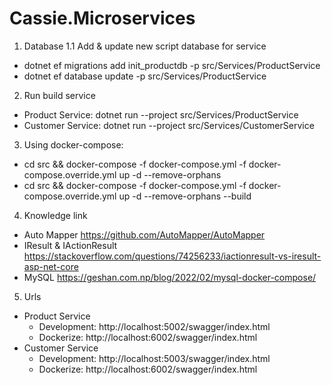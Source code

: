 # Cassie.Microservices

1. Database
1.1 Add & update new script database for service
- dotnet ef migrations add init_productdb -p src/Services/ProductService
- dotnet ef database update -p src/Services/ProductService

2. Run build service
- Product Service: dotnet run --project src/Services/ProductService
- Customer Service: dotnet run --project src/Services/CustomerService

3. Using docker-compose:
- cd src && docker-compose -f docker-compose.yml -f docker-compose.override.yml up -d --remove-orphans
- cd src && docker-compose -f docker-compose.yml -f docker-compose.override.yml up -d --remove-orphans --build

4. Knowledge link
- Auto Mapper
    https://github.com/AutoMapper/AutoMapper
- IResult & IActionResult
    https://stackoverflow.com/questions/74256233/iactionresult-vs-iresult-asp-net-core
- MySQL
    https://geshan.com.np/blog/2022/02/mysql-docker-compose/

5. Urls
- Product Service
    - Development: http://localhost:5002/swagger/index.html
    - Dockerize: http://localhost:6002/swagger/index.html
- Customer Service
    - Development: http://localhost:5003/swagger/index.html
    - Dockerize: http://localhost:6002/swagger/index.html
